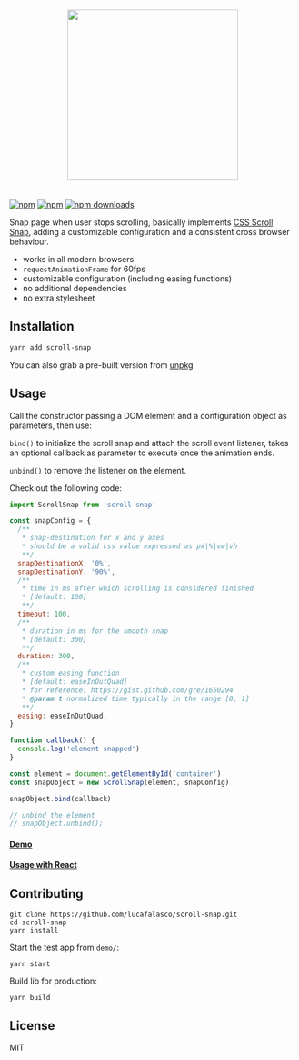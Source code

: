 <p align="center">
  <img src="https://raw.githubusercontent.com/lucafalasco/scroll-snap/master/logo.svg?sanitize=true" width="300px" style="margin: 20px;""/>
</p

[![npm](https://img.shields.io/badge/npm-scroll--snap-red.svg?style=for-the-badge&logo=npm)](https://www.npmjs.com/package/scroll-snap)
[![npm](https://img.shields.io/npm/v/scroll-snap.svg?style=for-the-badge&label)](https://www.npmjs.com/scroll-snap)
[![npm downloads](https://img.shields.io/npm/dm/scroll-snap.svg?style=for-the-badge)](https://www.npmjs.com/package/scroll-snap)

Snap page when user stops scrolling, basically implements [CSS Scroll Snap](https://developer.mozilla.org/en-US/docs/Web/CSS/CSS_Scroll_Snap), adding a customizable configuration and a consistent cross browser behaviour.

- works in all modern browsers
- `requestAnimationFrame` for 60fps
- customizable configuration (including easing functions)
- no additional dependencies
- no extra stylesheet

## Installation

```sh
yarn add scroll-snap
```

You can also grab a pre-built version from [unpkg](https://unpkg.com/scroll-snap/dist/index.js)

## Usage

Call the constructor passing a DOM element and a configuration object as parameters, then use:

`bind()` to initialize the scroll snap and attach the scroll event listener, takes an optional callback as parameter to execute once the animation ends.

`unbind()` to remove the listener on the element.

Check out the following code:

```js
import ScrollSnap from 'scroll-snap'

const snapConfig = {
  /**
   * snap-destination for x and y axes
   * should be a valid css value expressed as px|%|vw|vh
   **/
  snapDestinationX: '0%',
  snapDestinationY: '90%',
  /**
   * time in ms after which scrolling is considered finished
   * [default: 100]
   **/
  timeout: 100,
  /**
   * duration in ms for the smooth snap
   * [default: 300]
   **/
  duration: 300,
  /**
   * custom easing function
   * [default: easeInOutQuad]
   * for reference: https://gist.github.com/gre/1650294
   * @param t normalized time typically in the range [0, 1]
   **/
  easing: easeInOutQuad,
}

function callback() {
  console.log('element snapped')
}

const element = document.getElementById('container')
const snapObject = new ScrollSnap(element, snapConfig)

snapObject.bind(callback)

// unbind the element
// snapObject.unbind();
```

#### [Demo](https://lucafalasco.github.io/scroll-snap/)

#### [Usage with React](https://codesandbox.io/s/n2ynjj8lj?autoresize=1&hidenavigation=1)

## Contributing

```
git clone https://github.com/lucafalasco/scroll-snap.git
cd scroll-snap
yarn install
```

Start the test app from `demo/`:

```
yarn start
```

Build lib for production:

```
yarn build
```

## License

MIT
